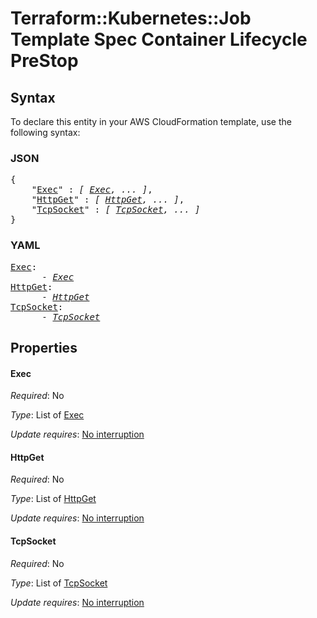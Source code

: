 # Terraform::Kubernetes::Job Template Spec Container Lifecycle PreStop

## Syntax

To declare this entity in your AWS CloudFormation template, use the following syntax:

### JSON

<pre>
{
    "<a href="#exec" title="Exec">Exec</a>" : <i>[ <a href="template-spec-container-lifecycle-prestop-exec.md">Exec</a>, ... ]</i>,
    "<a href="#httpget" title="HttpGet">HttpGet</a>" : <i>[ <a href="template-spec-container-lifecycle-prestop-httpget.md">HttpGet</a>, ... ]</i>,
    "<a href="#tcpsocket" title="TcpSocket">TcpSocket</a>" : <i>[ <a href="template-spec-container-lifecycle-prestop-tcpsocket.md">TcpSocket</a>, ... ]</i>
}
</pre>

### YAML

<pre>
<a href="#exec" title="Exec">Exec</a>: <i>
      - <a href="template-spec-container-lifecycle-prestop-exec.md">Exec</a></i>
<a href="#httpget" title="HttpGet">HttpGet</a>: <i>
      - <a href="template-spec-container-lifecycle-prestop-httpget.md">HttpGet</a></i>
<a href="#tcpsocket" title="TcpSocket">TcpSocket</a>: <i>
      - <a href="template-spec-container-lifecycle-prestop-tcpsocket.md">TcpSocket</a></i>
</pre>

## Properties

#### Exec

_Required_: No

_Type_: List of <a href="template-spec-container-lifecycle-prestop-exec.md">Exec</a>

_Update requires_: [No interruption](https://docs.aws.amazon.com/AWSCloudFormation/latest/UserGuide/using-cfn-updating-stacks-update-behaviors.html#update-no-interrupt)

#### HttpGet

_Required_: No

_Type_: List of <a href="template-spec-container-lifecycle-prestop-httpget.md">HttpGet</a>

_Update requires_: [No interruption](https://docs.aws.amazon.com/AWSCloudFormation/latest/UserGuide/using-cfn-updating-stacks-update-behaviors.html#update-no-interrupt)

#### TcpSocket

_Required_: No

_Type_: List of <a href="template-spec-container-lifecycle-prestop-tcpsocket.md">TcpSocket</a>

_Update requires_: [No interruption](https://docs.aws.amazon.com/AWSCloudFormation/latest/UserGuide/using-cfn-updating-stacks-update-behaviors.html#update-no-interrupt)

